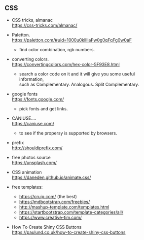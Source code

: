 ## CSS

- CSS tricks, almanac    
https://css-tricks.com/almanac/

- Paletton.    
https://paletton.com/#uid=1000u0kllllaFw0g0qFqFg0w0aF
  - find color combination, rgb numbers.
  
- converting colors.    
https://convertingcolors.com/hex-color-5F93E8.html
  - search a color code on it and it will give you some useful information,  
  such as Complementary. Analogous. Split Complementary.
  
- google fonts    
https://fonts.google.com/
  - pick fonts and get links.

- CANIUSE....    
https://caniuse.com/
  - to see if the propersy is supported by browsers.
  
- prefix    
http://shouldiprefix.com/

- free photos source    
https://unsplash.com/

- CSS animation    
https://daneden.github.io/animate.css/

- free templates:   
  - https://cruip.com/ (the best)
  - https://mdbootstrap.com/freebies/
  - http://mashup-template.com/templates.html
  - https://startbootstrap.com/template-categories/all/
  - https://www.creative-tim.com/
  
- How To Create Shiny CSS Buttons    
https://paulund.co.uk/how-to-create-shiny-css-buttons

